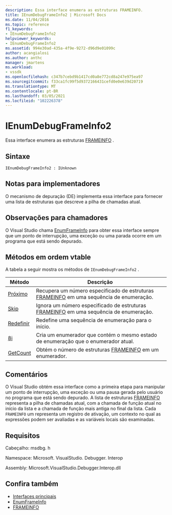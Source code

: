 ```yaml
---
description: Essa interface enumera as estruturas FRAMEINFO.
title: IEnumDebugFrameInfo2 | Microsoft Docs
ms.date: 11/04/2016
ms.topic: reference
f1_keywords:
- IEnumDebugFrameInfo2
helpviewer_keywords:
- IEnumDebugFrameInfo2
ms.assetid: 994e30ad-435a-4f9e-9272-d96d9e01099c
author: acangialosi
ms.author: anthc
manager: jmartens
ms.workload:
- vssdk
ms.openlocfilehash: c347b7cebd9b1417cd0a8e772cd8a247e975ea97
ms.sourcegitcommit: f33ca1fc99f5d9372166431cefd0e0e639d20719
ms.translationtype: MT
ms.contentlocale: pt-BR
ms.lasthandoff: 03/05/2021
ms.locfileid: "102226378"
---
```

# <a name="ienumdebugframeinfo2"></a>IEnumDebugFrameInfo2
Essa interface enumera as estruturas [FRAMEINFO](../../../extensibility/debugger/reference/frameinfo.md) .

## <a name="syntax"></a>Sintaxe

```
IEnumDebugFrameInfo2 : IUnknown
```

## <a name="notes-for-implementers"></a>Notas para implementadores
 O mecanismo de depuração (DE) implementa essa interface para fornecer uma lista de estruturas que descreve a pilha de chamadas atual.

## <a name="notes-for-callers"></a>Observações para chamadores
 O Visual Studio chama [EnumFrameInfo](../../../extensibility/debugger/reference/idebugthread2-enumframeinfo.md) para obter essa interface sempre que um ponto de interrupção, uma exceção ou uma parada ocorre em um programa que está sendo depurado.

## <a name="methods-in-vtable-order"></a>Métodos em ordem vtable
 A tabela a seguir mostra os métodos de `IEnumDebugFrameInfo2` .

|Método|Descrição|
|------------|-----------------|
|[Próximo](../../../extensibility/debugger/reference/ienumdebugframeinfo2-next.md)|Recupera um número especificado de estruturas [FRAMEINFO](../../../extensibility/debugger/reference/frameinfo.md) em uma sequência de enumeração.|
|[Skip](../../../extensibility/debugger/reference/ienumdebugframeinfo2-skip.md)|Ignora um número especificado de estruturas [FRAMEINFO](../../../extensibility/debugger/reference/frameinfo.md) em uma sequência de enumeração.|
|[Redefinir](../../../extensibility/debugger/reference/ienumdebugframeinfo2-reset.md)|Redefine uma sequência de enumeração para o início.|
|[8i](../../../extensibility/debugger/reference/ienumdebugframeinfo2-clone.md)|Cria um enumerador que contém o mesmo estado de enumeração que o enumerador atual.|
|[GetCount](../../../extensibility/debugger/reference/ienumdebugframeinfo2-getcount.md)|Obtém o número de estruturas [FRAMEINFO](../../../extensibility/debugger/reference/frameinfo.md) em um enumerador.|

## <a name="remarks"></a>Comentários
 O Visual Studio obtém essa interface como a primeira etapa para manipular um ponto de interrupção, uma exceção ou uma pausa gerada pelo usuário no programa que está sendo depurado. A lista de estruturas [FRAMEINFO](../../../extensibility/debugger/reference/frameinfo.md) representa a pilha de chamadas atual, com a chamada de função atual no início da lista e a chamada de função mais antiga no final da lista. Cada `FRAMEINFO` um representa um registro de ativação, um contexto no qual as expressões podem ser avaliadas e as variáveis locais são examinadas.

## <a name="requirements"></a>Requisitos
 Cabeçalho: msdbg. h

 Namespace: Microsoft. VisualStudio. Debugger. Interop

 Assembly: Microsoft.VisualStudio.Debugger.Interop.dll

## <a name="see-also"></a>Confira também
- [Interfaces principais](../../../extensibility/debugger/reference/core-interfaces.md)
- [EnumFrameInfo](../../../extensibility/debugger/reference/idebugthread2-enumframeinfo.md)
- [FRAMEINFO](../../../extensibility/debugger/reference/frameinfo.md)
